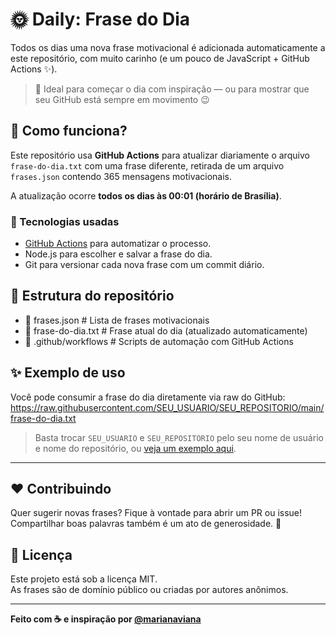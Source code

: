 # 🌞 Daily: Frase do Dia

Todos os dias uma nova frase motivacional é adicionada automaticamente a este repositório, com muito carinho (e um pouco de JavaScript + GitHub Actions ✨).

> 💬 Ideal para começar o dia com inspiração — ou para mostrar que seu GitHub está sempre em movimento 😉

## 🚀 Como funciona?

Este repositório usa **GitHub Actions** para atualizar diariamente o arquivo `frase-do-dia.txt` com uma frase diferente, retirada de um arquivo `frases.json` contendo 365 mensagens motivacionais.

A atualização ocorre **todos os dias às 00:01 (horário de Brasília)**.

### 🔧 Tecnologias usadas

- [GitHub Actions](https://docs.github.com/en/actions) para automatizar o processo.
- Node.js para escolher e salvar a frase do dia.
- Git para versionar cada nova frase com um commit diário.

## 📁 Estrutura do repositório

- 📁 frases.json           # Lista de frases motivacionais
- 📄 frase-do-dia.txt      # Frase atual do dia (atualizado automaticamente)
- 🔧 .github/workflows     # Scripts de automação com GitHub Actions

## ✨ Exemplo de uso

Você pode consumir a frase do dia diretamente via raw do GitHub:
https://raw.githubusercontent.com/SEU_USUARIO/SEU_REPOSITORIO/main/frase-do-dia.txt

> Basta trocar `SEU_USUARIO` e `SEU_REPOSITORIO` pelo seu nome de usuário e nome do repositório, ou [veja um exemplo aqui](https://raw.githubusercontent.com/mariviana/daily/main/frase-do-dia.txt).

---

## ❤️ Contribuindo

Quer sugerir novas frases? Fique à vontade para abrir um PR ou issue!  
Compartilhar boas palavras também é um ato de generosidade. 🌻

## 📜 Licença

Este projeto está sob a licença MIT.  
As frases são de domínio público ou criadas por autores anônimos.

---

**Feito com ☕ e inspiração por [@marianaviana](https://mariviana.dev/)**
